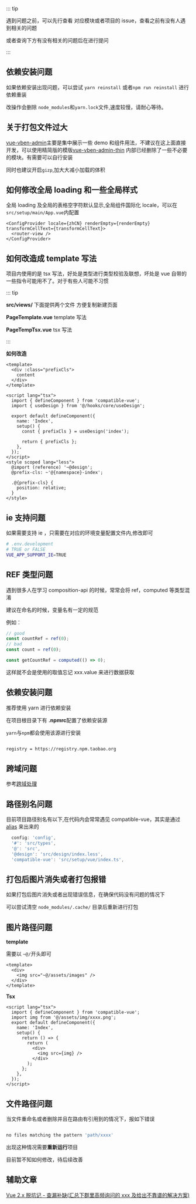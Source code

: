 ::: tip

遇到问题之前，可以先行查看 对应模块或者项目的 issue，查看之前有没有人遇到相关的问题

或者查询下方有没有相关的问题后在进行提问

:::

## 依赖安装问题

如果依赖安装出现问题，可以尝试 `yarn reinstall` 或者`npm run reinstall` 进行依赖重装

改操作会删除 `node_modules`和`yarn.lock`文件,速度较慢，请耐心等待。

## 关于打包文件过大

[vue-vben-admin](https://github.com/anncwb/vue-vben-admin)主要是集中展示一些 demo 和组件用法，不建议在这上面直接开发，可以使用精简版的模版[vue-vben-admin-thin](https://github.com/anncwb/vue-vben-admin-thin) 内部已经删除了一些不必要的模块。有需要可以自行安装

同时也建议开启`gizp`,加大大减小加载的体积

## 如何修改全局 loading 和一些全局样式

全局 loading 及全局的表格空字符默认显示,全局组件国际化 locale，可以在`src/setup/main/App.vue`内配置

```tsx
<ConfigProvider locale={zhCN} renderEmpty={renderEmpty} transformCellText={transformCellText}>
  <router-view />
</ConfigProvider>
```

## 如何改造成 template 写法

项目内使用的是 tsx 写法，好处是类型进行类型校验及联想，坏处是 vue 自带的一些指令可能用不了。对于有些人可能不习惯

::: tip

**src/views/** 下面提供两个文件 方便复制新建页面

**PageTemplate.vue** template 写法

**PageTempTsx.vue** tsx 写法

:::

**如何改造**

```vue
<template>
  <div :class="prefixCls">
    content
  </div>
</template>

<script lang="tsx">
  import { defineComponent } from 'compatible-vue';
  import { useDesign } from '@/hooks/core/useDesign';

  export default defineComponent({
    name: 'Index',
    setup() {
      const { prefixCls } = useDesign('index');

      return { prefixCls };
    },
  });
</script>
<style scoped lang="less">
  @import (reference) '~@design';
  @prefix-cls: ~'@{namespace}-index';

  .@{prefix-cls} {
    position: relative;
  }
</style>
```

## ie 支持问题

如果需要支持 ie ，只需要在对应的环境变量配置文件内,修改即可

```bash
# .env.development
# TRUE or FALSE
VUE_APP_SUPPORT_IE=TRUE
```

## REF 类型问题

遇到很多人在学习 composition-api 的时候，常常会将 ref，computed 等类型混淆

建议在命名的时候，变量名有一定的规范

例如：

```js
// good
const countRef = ref(0);
// bad
const count = ref(0);

const getCountRef = computed(() => 0);
```

这样就不会是使用的取值忘记 xxx.value 来进行数据获取

## 依赖安装问题

推荐使用 yarn 进行依赖安装

在项目根目录下有 **.npmrc**配置了依赖安装源

`yarn`与`npm`都会使用该源进行安装

```bash

registry = https://registry.npm.taobao.org

```

## 跨域问题

参考[跨域处理](/advanced/)

## 路径别名问题

目前项目路径别名有以下,在代码内会常常遇见 compatible-vue，其实是通过 [alias](https://webpack.js.org/configuration/resolve/#resolve-alias) 来出来的

```js
  config: 'config',
  '#': 'src/types',
  '@': 'src',
  '@design': 'src/design/index.less',
  'compatible-vue': 'src/setup/vue/index.ts',
```

## 打包后图片消失或者打包报错

如果打包后图片消失或者出现错误信息，在确保代码没有问题的情况下

可以尝试清空 `node_modules/.cache/` 目录后重新进行打包

## 图片路径问题

**template**

需要以 `~@/`开头即可

```vue
<template>
  <div>
    <img src="~@/assets/images" />
  </div>
</template>
```

**Tsx**

```vue
<script lang="tsx">
  import { defineComponent } from 'compatible-vue';
  import img from '@/assets/img/xxxx.png';
  export default defineComponent({
    name: 'Index',
    setup() {
      return () => {
        return (
          <div>
            <img src={img} />
          </div>
        );
      };
    },
  });
</script>
```

## 文件路径问题

当文件重命名或者删除并且在路由有引用到的情况下，报如下错误

```js

no files matching the pattern 'path/xxxx'

```

出现这种情况需要**重新运行**项目

目前暂不知如何修改，待后续改善

## 辅助文章

[Vue 2.x 脱坑记 - 查漏补缺(汇总下群里高频询问的 xxx 及给出不靠谱的解决方案)](https://juejin.im/post/6844903509331181575#heading-56)
